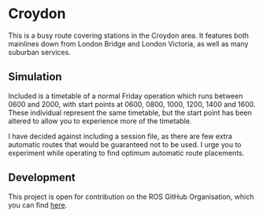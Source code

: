 # Croydon

This is a busy route covering stations in the Croydon area. It features both mainlines down from London Bridge and London Victoria, as well as many suburban services.

## Simulation

Included is a timetable of a normal Friday operation which runs between 0600 and 2000, with start points at 0600, 0800, 1000, 1200, 1400 and 1600. These individual represent the same timetable, but the start point has been altered to allow you to experience more of the timetable.

I have decided against including a session file, as there are few extra automatic routes that would be guaranteed not to be used. I urge you to experiment while operating to find optimum automatic route placements.

## Development

This project is open for contribution on the ROS GitHub Organisation, which you can find [here](https://github.com/Railway-Op-Sim).